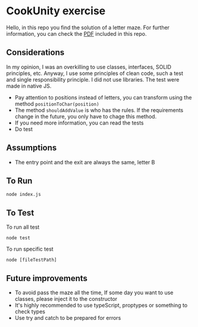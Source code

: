 # CookUnity exercise

Hello, in this repo you find the solution of a letter maze.
For further information, you can check the [PDF](https://github.com/mazcuiFede/CookUnity/blob/main/CookUnity_Technical_Test.pdf) included in this repo.

## Considerations

In my opinion, I was an overkilling to use classes, interfaces, SOLID principles, etc. Anyway, I use some principles of clean code, such a test and single responsibility principle.
I did not use libraries. The test were made in native JS.

- Pay attention to positions instead of letters, you can transform using the method ```positionToChar(position)```
- The method ```shouldAddValue``` is who has the rules. If the requirements change in the future, you only have to chage this method.
- If you need more information, you can read the tests
- Do test

## Assumptions

- The entry point and the exit are always the same, letter B

## To Run

```node index.js```

## To Test

To run all test

```node test```

To run specific test

```node [fileTestPath]```

## Future improvements

- To avoid pass the maze all the time, If some day you want to use classes, please inject it to the constructor
- It's highly recommended to use typeScript, proptypes or something to check types
- Use try and catch to be prepared for errors